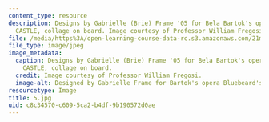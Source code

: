 ```yaml
---
content_type: resource
description: Designs by Gabrielle (Brie) Frame '05 for Bela Bartok's opera BLUEBEARD'S
  CASTLE, collage on board. Image courtesy of Professor William Fregosi.
file: /media/https%3A/open-learning-course-data-rc.s3.amazonaws.com/21m-734-design-for-the-theater-scenery-spring-2005/c8c34570c6095ca2b4df9b190572d0ae_5.jpg
file_type: image/jpeg
image_metadata:
  caption: Designs by Gabrielle (Brie) Frame '05 for Bela Bartok's opera BLUEBEARD'S
    CASTLE, collage on board.
  credit: Image courtesy of Professor William Fregosi.
  image-alt: Designed by Gabrielle Frame for Bartok's opera Bluebeard's Castle.
resourcetype: Image
title: 5.jpg
uid: c8c34570-c609-5ca2-b4df-9b190572d0ae
---
```

